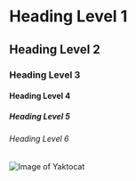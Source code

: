 # Heading Level 1
## Heading Level 2
### Heading Level 3
#### Heading Level 4
##### Heading Level 5
###### Heading Level 6

![Image of Yaktocat](https://octodex.github.com/images/yaktocat.png)
